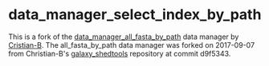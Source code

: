 # data_manager_select_index_by_path

This is a fork of the [data_manager_all_fasta_by_path](https://github.com/Christian-B/galaxy_shedtools/tree/master/all_fasta_by_path) data manager by [Cristian-B](https://github.com/Christian-B).
The all_fasta_by_path data manager was forked on 2017-09-07 from Christian-B's [galaxy_shedtools](https://github.com/Christian-B/galaxy_shedtools) repository at commit d9f5343.
